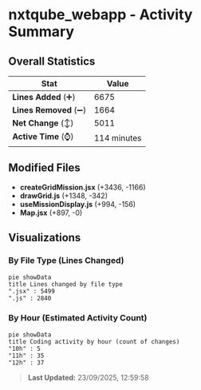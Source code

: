 # nxtqube_webapp - Activity Summary 

## Overall Statistics

| Stat                   | Value                                                             |
| ---------------------- | ----------------------------------------------------------------- |
| **Lines Added** (➕)   | 6675                                          |
| **Lines Removed** (➖) | 1664                                        |
| **Net Change** (↕)    | 5011                |
| **Active Time** (⌚)   | 114 minutes |


## Modified Files
- **createGridMission.jsx** (+3436, -1166)
- **drawGrid.js** (+1348, -342)
- **useMissionDisplay.js** (+994, -156)
- **Map.jsx** (+897, -0)

## Visualizations

### By File Type (Lines Changed)

```mermaid
pie showData
title Lines changed by file type
".jsx" : 5499
".js" : 2840
```

### By Hour (Estimated Activity Count)

```mermaid
pie showData
title Coding activity by hour (count of changes)
"10h" : 5
"11h" : 35
"12h" : 37
```


> **Last Updated:** 23/09/2025, 12:59:58
